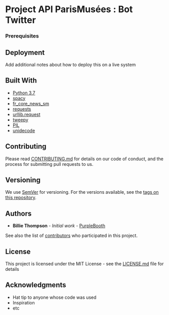 # Project API ParisMusées : Bot Twitter

### Prerequisites

## Deployment

Add additional notes about how to deploy this on a live system

## Built With

* [Python 3.7](https://www.python.org/downloads/release/python-370/) 
* [spacy](https://spacy.io) 
* [fr_core_news_sm](https://spacy.io/models/fr) 
* [requests](https://requests.readthedocs.io/en/master/) 
* [urllib.request ](https://docs.python.org/3/library/urllib.request.html#module-urllib.request)
* [tweepy](http://docs.tweepy.org/en/latest) 
* [PIL](https://he-arc.github.io/livre-python/pillow/index.html) 
* [unidecode](https://pypi.org/project/Unidecode/) 


## Contributing

Please read [CONTRIBUTING.md](https://gist.github.com/PurpleBooth/b24679402957c63ec426) for details on our code of conduct, and the process for submitting pull requests to us.

## Versioning

We use [SemVer](http://semver.org/) for versioning. For the versions available, see the [tags on this repository](https://github.com/your/project/tags). 

## Authors

* **Billie Thompson** - *Initial work* - [PurpleBooth](https://github.com/PurpleBooth)

See also the list of [contributors](https://github.com/your/project/contributors) who participated in this project.

## License

This project is licensed under the MIT License - see the [LICENSE.md](LICENSE.md) file for details

## Acknowledgments

* Hat tip to anyone whose code was used
* Inspiration
* etc


